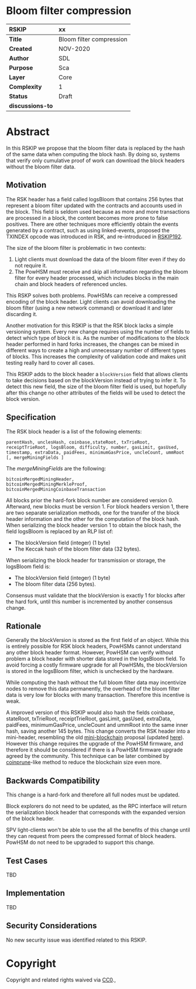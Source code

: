 # Bloom filter compression


|RSKIP          | xx |
| :------------ |:-------------|
|**Title**      |Bloom filter compression|
|**Created**    |NOV-2020 |
|**Author**     |SDL |
|**Purpose**    |Sca |
|**Layer**      |Core |
|**Complexity** |1 |
|**Status**     |Draft |
|**discussions-to**     ||


# **Abstract**

In this RSKIP we propose that the bloom filter data is replaced by the hash of the same data when computing the block hash. 
By doing so, systems that verify only cumulative proof of work can download the block headers without the bloom filter data.

## Motivation

The RSK header has a field called logsBloom that contains 256 bytes that represent a bloom filter updated with the contracts and accounts used in the block. 
This field is seldom used because as more and more transactions are processed in a block, the content becomes more prone to false positives.
There are other techniques more efficiently obtain the events generated by a contract, such as using linked-events, proposed the TXINDEX opcode was introduced in RSK, and re-introduced in [RSKIP192](https://github.com/rsksmart/RSKIPs/blob/master/IPs/RSKIP192.md).

The size of the bloom filter is problematic in two contexts:

1. Light clients must download the data of the bloom filter even if they do not require it.
2. The PowHSM must receive and skip all information regarding the bloom filter for every header processed, which includes blocks in the main chain and block headers of referenced uncles.

This RSKP solves both problems. PowHSMs can receive a compressed encoding of the block header. Light clients can avoid downloading the bloom filter (using a new network command) or download it and later discarding it.

Another motivation for this RSKIP is that the RSK block lacks a simple versioning system. Every new change requires using the number of fields to detect which type of block it is.
As the number of modifications to the block header performed in hard forks increases, the changes can be mixed in different ways to create a high and unnecessary number of different types of blocks.
This increases the complexity of validation code and makes unit testing really hard to cover all cases.

This RSKIP adds to the block header a `blockVersion` field that allows clients to take decisions based on the blockVersion instead of trying to infer it.
To detect this new field, the size of the bloom filter field is used, but hopefully after this change no other attributes of the fields will be used to detect the block version.


## Specification

The RSK block header is a list of the following elements:

```
parentHash, unclesHash, coinbase,stateRoot, txTrieRoot, receiptTrieRoot, logsBloom, difficulty, number, gasLimit, gasUsed, timestamp, extraData, paidFees, minimumGasPrice, uncleCount, ummRoot [, mergeMiningFields ] 
```

The *mergeMiningFields* are the following:

```
bitcoinMergedMiningHeader,
bitcoinMergedMiningMerkleProof,
bitcoinMergedMiningCoinbaseTransaction
```

All blocks prior the hard-fork block number are considered version 0.
Afterward, new blocks must be version 1.
For block headers version 1, there are two separate serialization methods, one for the transfer of the block header information and the other for the computation of the block hash.
When serializing the block header version 1 to obtain the block hash, the field logsBloom is replaced by an RLP list of:

* The blockVersion field (integer) (1 byte)
* The Keccak hash of the bloom filter data (32 bytes).

When serializing the block header for transmission or storage, the logsBloom field is: 
* The blockVersion field (integer) (1 byte)
* The bloom filter data (256 bytes).

Consensus must validate that the blockVersion is exactly 1 for blocks after the hard fork, until this number is incremented by another consensus change.


## Rationale

Generally the blockVersion is stored as the first field of an object.
While this is entirely possible for RSK block headers, PowHSMs cannot understand any other block header format. However, PowHSM can verify without problem a block header with shorter data stored in the logsBloom field.
To avoid forcing a costly firmware upgrade for all PowHSMs, the blockVersion is stored in the logsBloom filter, which is unchecked by the hardware.

While computing the hash without the full bloom filter data may incentivize nodes to remove this data permanently, the overhead of the bloom filter data is very low for blocks with many transaction. Therefore this incentive is weak. 

A improved version of this RSKIP would also hash the fields coinbase, stateRoot, txTrieRoot, receiptTrieRoot, gasLimit, gasUsed, extraData, paidFees, minimumGasPrice, uncleCount and ummRoot into the same inner hash, saving another 145 bytes. This change converts the RSK header into a mini-header, resembling the old [mini-blockchain](https://citeseerx.ist.psu.edu/viewdoc/download?doi=10.1.1.1046.128&rep=rep1&type=pdf) proposal (updated [here](http://cryptochainuni.com/wp-content/uploads/The-Mini-Blockchain-Scheme.pdf)). However this change requires the upgrade of the PowHSM firmware, and therefore it should be considered if there is a PowHSM firmware upgrade agreed by the community. This technique can be later combined by [coinprune](https://arxiv.org/pdf/2004.06911.pdf)-like method to reduce the blockchain size even more.

## Backwards Compatibility

This change is a hard-fork and therefore all full nodes must be updated. 

Block explorers do not need to be updated, as the RPC interface will return the serialization block header that corresponds with the expanded version of the block header.

SPV light-clients won't be able to use the all the benefits of this change until they can request from peers the compressed format of block headers.
PowHSM do not need to be upgraded to support this change.

## Test Cases

TBD

## Implementation

TBD

## Security Considerations

No new security issue was identified related to this RSKIP.

# **Copyright**

Copyright and related rights waived via [CC0](https://creativecommons.org/publicdomain/zero/1.0/).,

 
